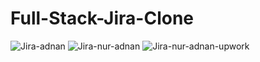 # Full-Stack-Jira-Clone
![Jira-adnan](https://github.com/user-attachments/assets/041c12e4-e975-4337-bc52-6eb5afbddc1a)
![Jira-nur-adnan](https://github.com/user-attachments/assets/0ec03a05-999a-47d0-8b16-d4eed9e26363)
![Jira-nur-adnan-upwork](https://github.com/user-attachments/assets/284d38cf-2e6e-4ffa-9e6c-491b28d727b6)
